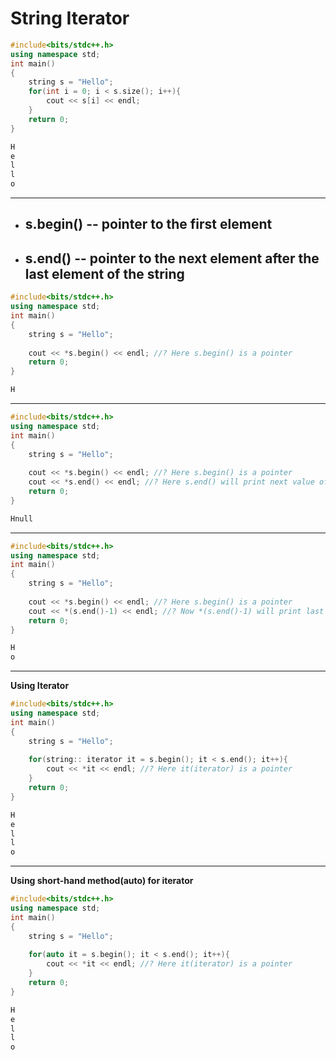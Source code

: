 # String Iterator

```c++
#include<bits/stdc++.h>
using namespace std;
int main()
{
    string s = "Hello";
    for(int i = 0; i < s.size(); i++){
        cout << s[i] << endl;
    }
    return 0;
}
```
```bash
H
e
l
l
o
```

------------------------------------------------------------------------------------------------------------------------------------

- ## s.begin() -- pointer to the first element
- ## s.end() -- pointer to the next element after the last element of the string
```c++
#include<bits/stdc++.h>
using namespace std;
int main()
{
    string s = "Hello";
    
    cout << *s.begin() << endl; //? Here s.begin() is a pointer
    return 0;
}
```
```bash
H
```

-----------------------------------------------------------------------------------------------------------------------------------

```c++
#include<bits/stdc++.h>
using namespace std;
int main()
{
    string s = "Hello";
    
    cout << *s.begin() << endl; //? Here s.begin() is a pointer
    cout << *s.end() << endl; //? Here s.end() will print next value of last Index value which is null
    return 0;
}
```
```bash
Hnull
```

------------------------------------------------------------------------------------------------------------------------------------

```c++
#include<bits/stdc++.h>
using namespace std;
int main()
{
    string s = "Hello";
    
    cout << *s.begin() << endl; //? Here s.begin() is a pointer
    cout << *(s.end()-1) << endl; //? Now *(s.end()-1) will print last index value
    return 0;
}
```
```bash
H
o
```

------------------------------------------------------------------------------------------------------------------------------------

**Using Iterator**
```c++
#include<bits/stdc++.h>
using namespace std;
int main()
{
    string s = "Hello";
    
    for(string:: iterator it = s.begin(); it < s.end(); it++){
        cout << *it << endl; //? Here it(iterator) is a pointer
    }
    return 0;
}
```
```bash
H
e
l
l
o
```

-------------------------------------------------------------------------------------------------------------------------------------

**Using short-hand method(auto) for iterator**
```c++
#include<bits/stdc++.h>
using namespace std;
int main()
{
    string s = "Hello";
    
    for(auto it = s.begin(); it < s.end(); it++){
        cout << *it << endl; //? Here it(iterator) is a pointer
    }
    return 0;
}
```
```bash
H
e
l
l
o
```
